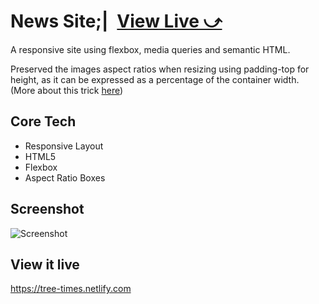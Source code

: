 # News Site;|&ensp;[View Live &#10555;](https://tree-times.netlify.com)
A responsive site using flexbox, media queries and semantic HTML.

Preserved the images aspect ratios when resizing using padding-top for height, as it can be expressed as a percentage of the container width. (More about this trick [here](https://css-tricks.com/aspect-ratio-boxes/))

## Core Tech
* Responsive Layout
* HTML5
* Flexbox
* Aspect Ratio Boxes

## Screenshot
![Screenshot](screenshot.png)

## View it live
https://tree-times.netlify.com

